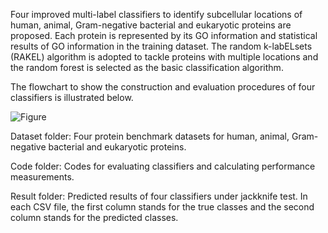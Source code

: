 Four improved multi-label classifiers to identify subcellular locations of human, animal, Gram-negative bacterial and eukaryotic proteins are proposed. Each protein is represented by its GO information and statistical results of GO information in the training dataset. The random k-labELsets (RAKEL) algorithm is adopted to tackle proteins with multiple locations and the random forest is selected as the basic classification algorithm.

The flowchart to show the construction and evaluation procedures of four classifiers is illustrated below.

![Figure](https://github.com/SummerXinTong/pLoc-RAKEL/blob/main/Figure.jpg)

Dataset folder: Four protein benchmark datasets for human, animal, Gram-negative bacterial and eukaryotic proteins.

Code folder: Codes for evaluating classifiers and calculating performance measurements.

Result folder: Predicted results of four classifiers under jackknife test. In each CSV file, the first column stands for the true classes and the second column stands for the predicted classes.